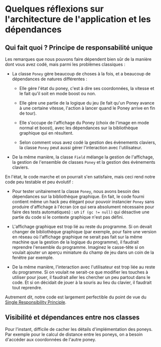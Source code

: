 # Quelques réflexions sur l'architecture de l'application et les dépendances

## Qui fait quoi ? Principe de responsabilité unique

Les remarques que nous pouvons faire dépendent bien sûr de la manière
dont vous avez codé, mais parmi les problèmes classiques :

* La classe `Poney` gère beaucoup de choses à la fois, et a beaucoup
  de dépendances de natures différentes :

  * Elle gère l'état du poney, c'est à dire ses coordonnées, la
    vitesse et le fait qu'il soit en mode boost ou non.

  * Elle gère une partie de la logique du jeu (le fait qu'un Poney
    avance à une certaine vitesse, l'action à lancer quand le Poney
    arrive en fin de tour).

  * Elle s'occupe de l'affichage du Poney (choix de l'image en mode
    normal et boost), avec les dépendances sur la bibliothèque
    graphique qui en résultent.

  * Selon comment vous avez codé la gestion des évènements claviers,
    la classe `Poney` peut aussi gérer l'interaction avec
    l'utilisateur.

* De la même manière, la classe `Field` mélange la gestion de
  l'affichage, la gestion de l'ensemble de classes `Poney` et la
  gestion des évènements claviers.

En l'état, le code marche et on pourrait s'en satisfaire, mais ceci
rend notre code peu testable et peu évolutif :

* Pour tester unitairement la classe `Poney`, nous avons besoin des
  dépendances sur la bibliothèque graphique. En fait, le code fourni
  contient même un hack peu élégant pour pouvoir instancier `Poney`
  sans produire d'affichage à l'écran (ce qui sera absolument
  nécessaire pour faire des tests automatiques) : un `if (gc != null)`
  qui désactive une partie du code si le contexte graphique n'est pas
  défini.

* L'affichage graphique est trop lié au reste du programme. Si on
  devait changer de bibliothèque graphique (par exemple, pour faire
  une version en réseau où l'affichage graphique ne serait pas fait
  sur la même machine que la gestion de la logique du programme), il
  faudrait reprendre l'ensemble du programme. Imaginez le casse-tête
  si on voulait ajouter un aperçu miniature du champ de jeu dans un
  coin de la fenêtre par exemple.

* De la même manière, l'interaction avec l'utilisateur est trop liée au
  reste du programme. Si on voulait ne serait-ce que modifier les
  touches à utiliser pour jouer, il faudrait aller les chercher un peu
  partout dans le code. Et si on décidait de jouer à la souris au lieu
  du clavier, il faudrait tout reprendre.

Autrement dit, notre code est largement perfectible du point de vue du
[Single Responsibility
Principle](https://en.wikipedia.org/wiki/Single_responsibility_principle).

## Visibilité et dépendances entre nos classes

Pour l'instant, difficile de cacher les détails d'implémentation des
poneys. Par exemple pour le calcul de distance entre les poneys, on a
besoin d'accéder aux coordonnées de l'autre poney.
